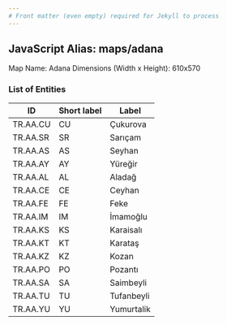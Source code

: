 ```yaml
---
# Front matter (even empty) required for Jekyll to process
---
```


## JavaScript Alias: maps/adana

Map Name: Adana
Dimensions (Width x Height): 610x570

### List of Entities

| ID       | Short label | Label      |
| -------- | ----------- | ---------- |
| TR.AA.CU | CU          | Çukurova   |
| TR.AA.SR | SR          | Sarıçam    |
| TR.AA.AS | AS          | Seyhan     |
| TR.AA.AY | AY          | Yüreğir    |
| TR.AA.AL | AL          | Aladağ     |
| TR.AA.CE | CE          | Ceyhan     |
| TR.AA.FE | FE          | Feke       |
| TR.AA.IM | IM          | İmamoğlu   |
| TR.AA.KS | KS          | Karaisalı  |
| TR.AA.KT | KT          | Karataş    |
| TR.AA.KZ | KZ          | Kozan      |
| TR.AA.PO | PO          | Pozantı    |
| TR.AA.SA | SA          | Saimbeyli  |
| TR.AA.TU | TU          | Tufanbeyli |
| TR.AA.YU | YU          | Yumurtalik |
